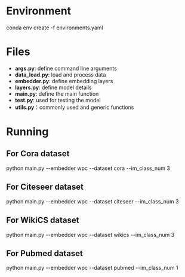 # Environment
conda env create -f environments.yaml


# Files
- **args.py**: define command line arguments
- **data_load.py**: load and process data
- **embedder.py**: define embedding layers
- **layers.py**: define model details
- **main.py**: define the main function
- **test.py**: used for testing the model
- **utils.py**：commonly used and generic functions
  
# Running
## For Cora dataset
python main.py --embedder wpc --dataset cora --im_class_num 3
## For Citeseer dataset
python main.py --embedder wpc --dataset citeseer --im_class_num 3
## For WikiCS dataset
python main.py --embedder wpc --dataset wikics --im_class_num 3
## For Pubmed dataset
python main.py --embedder wpc --dataset pubmed --im_class_num 1
